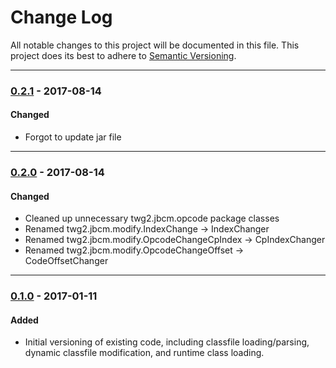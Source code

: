 # Change Log
All notable changes to this project will be documented in this file.
This project does its best to adhere to [Semantic Versioning](http://semver.org/).


--------
### [0.2.1](N/A) - 2017-08-14
#### Changed
* Forgot to update jar file


--------
### [0.2.0](https://github.com/TeamworkGuy2/ClassLoading/commit/604a82930aaf0e24f129f31e2e946aded5e19931) - 2017-08-14
#### Changed
* Cleaned up unnecessary twg2.jbcm.opcode package classes
* Renamed twg2.jbcm.modify.IndexChange -> IndexChanger
* Renamed twg2.jbcm.modify.OpcodeChangeCpIndex -> CpIndexChanger
* Renamed twg2.jbcm.modify.OpcodeChangeOffset -> CodeOffsetChanger


--------
### [0.1.0](https://github.com/TeamworkGuy2/ClassLoading/commit/dc1eda0b07c1d9746b8a63affff8d8b7b0d2103f) - 2017-01-11
#### Added
* Initial versioning of existing code, including classfile loading/parsing, dynamic classfile modification, and runtime class loading.
